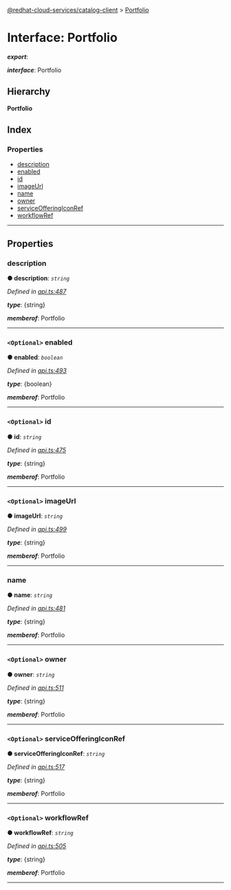 [@redhat-cloud-services/catalog-client](../README.md) > [Portfolio](../interfaces/portfolio.md)

# Interface: Portfolio

*__export__*: 

*__interface__*: Portfolio

## Hierarchy

**Portfolio**

## Index

### Properties

* [description](portfolio.md#description)
* [enabled](portfolio.md#enabled)
* [id](portfolio.md#id)
* [imageUrl](portfolio.md#imageurl)
* [name](portfolio.md#name)
* [owner](portfolio.md#owner)
* [serviceOfferingIconRef](portfolio.md#serviceofferingiconref)
* [workflowRef](portfolio.md#workflowref)

---

## Properties

<a id="description"></a>

###  description

**● description**: *`string`*

*Defined in [api.ts:487](https://github.com/RedHatInsights/javascript-clients/blob/master/packages/catalog/api.ts#L487)*

*__type__*: {string}

*__memberof__*: Portfolio

___
<a id="enabled"></a>

### `<Optional>` enabled

**● enabled**: *`boolean`*

*Defined in [api.ts:493](https://github.com/RedHatInsights/javascript-clients/blob/master/packages/catalog/api.ts#L493)*

*__type__*: {boolean}

*__memberof__*: Portfolio

___
<a id="id"></a>

### `<Optional>` id

**● id**: *`string`*

*Defined in [api.ts:475](https://github.com/RedHatInsights/javascript-clients/blob/master/packages/catalog/api.ts#L475)*

*__type__*: {string}

*__memberof__*: Portfolio

___
<a id="imageurl"></a>

### `<Optional>` imageUrl

**● imageUrl**: *`string`*

*Defined in [api.ts:499](https://github.com/RedHatInsights/javascript-clients/blob/master/packages/catalog/api.ts#L499)*

*__type__*: {string}

*__memberof__*: Portfolio

___
<a id="name"></a>

###  name

**● name**: *`string`*

*Defined in [api.ts:481](https://github.com/RedHatInsights/javascript-clients/blob/master/packages/catalog/api.ts#L481)*

*__type__*: {string}

*__memberof__*: Portfolio

___
<a id="owner"></a>

### `<Optional>` owner

**● owner**: *`string`*

*Defined in [api.ts:511](https://github.com/RedHatInsights/javascript-clients/blob/master/packages/catalog/api.ts#L511)*

*__type__*: {string}

*__memberof__*: Portfolio

___
<a id="serviceofferingiconref"></a>

### `<Optional>` serviceOfferingIconRef

**● serviceOfferingIconRef**: *`string`*

*Defined in [api.ts:517](https://github.com/RedHatInsights/javascript-clients/blob/master/packages/catalog/api.ts#L517)*

*__type__*: {string}

*__memberof__*: Portfolio

___
<a id="workflowref"></a>

### `<Optional>` workflowRef

**● workflowRef**: *`string`*

*Defined in [api.ts:505](https://github.com/RedHatInsights/javascript-clients/blob/master/packages/catalog/api.ts#L505)*

*__type__*: {string}

*__memberof__*: Portfolio

___

